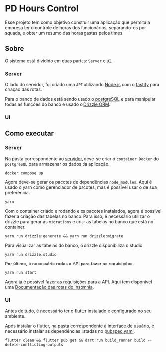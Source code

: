 # PD Hours Control

Esse projeto tem como objetivo construir uma aplicação que permita a empresa ter o controle de horas dos funcionários, separando-os por squads, e obter um resumo das horas gastas pelos times.

## Sobre

O sistema está dividido em duas partes: `Server` e `UI`.

### Server

O lado do servidor, foi criado uma `API` utilizando [Node.js](https://nodejs.org/pt) com o [fastify](https://fastify.dev/) para criação das rotas.

Para o banco de dados está sendo usado o [postgreSQL](https://www.postgresql.org/) e para manipular todas as funções do banco é usado o [Drizzle ORM](https://orm.drizzle.team/).

### UI

## Como executar

### Server

Na pasta correspondente ao [servidor](./server/package.json), deve-se criar o `container Docker` do `postgreSQL` para armazenar os dados da aplicação.

```shell
docker compose up
```

Agora deve-se gerar os pacotes de dependências `node_modules`. Aqui é usado o yarn como gerenciador de pacotes, mas é possível usar o de sua preferência.

```shell
yarn
```

Com o container criado e rodando e os pacotes instalados, agora é possível fazer a criação das tabelas no banco. Para isso, é necessário utilizar o drizzle para gerar as `migrations` e criar as tabelas no banco que está no container.

```shell
yarn run drizzle:generate && yarn run drizzle:migrate
```

Para visualizar as tabelas do banco, o drizzle disponibiliza o studio.

```shell
yarn run drizzle:studio
```

Por último, é necessário rodas a API para fazer as requisições.

```shell
yarn run start
```

Agora já é possível fazer as requisições para a API. Aqui tem disponível uma [Documentação das rotas do insomnia](./server/docs/Insomnia_requests.json).

### UI

Antes de tudo, é necessário ter o [flutter](https://docs.flutter.dev/get-started/install) instalado e configurado no seu ambiente.

Após instalar o flutter, na pasta correspondente à [interface de usuário](./ui/pubspec.yaml), é necessário instalar as dependências listadas no [pubspec.yaml](./ui/pubspec.yaml).

```shell
flutter clean && flutter pub get && dart run build_runner build --delete-conflicting-outputs
```

